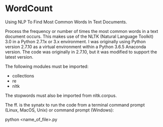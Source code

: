 # WordCount
Using NLP To Find Most Common Words In Text Documents.

Process the frequency or number of times the most common words in a text document occurs. This makes use of the NLTK
(Natural Language Toolkit) 3.0 in a Python 2.7.1x or 3.x environment. I was originally using Python version 2.7.10 as a virtual environment within a Python 3.6.5 Anaconda version. The code was originally in 2.7.10, but it was modified to 
support the latest version.

The following modules must be imported:
- collections
- re
- nltk

The stopwords must also be imported from nltk.corpus.

The ff. is the synatx to run the code from a terminal command prompt (Linux, MacOS, Unix) or command prompt (Windows):

python <name_of_file>.py
